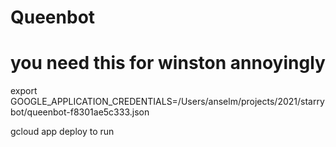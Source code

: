 # Queenbot


# you need this for winston annoyingly

export GOOGLE_APPLICATION_CREDENTIALS=/Users/anselm/projects/2021/starrybot/queenbot-f8301ae5c333.json

gcloud app deploy to run
